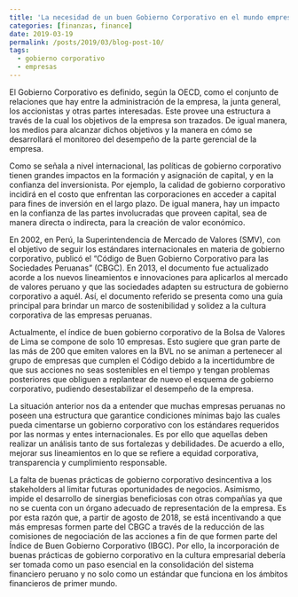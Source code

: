 ```yaml
---
title: 'La necesidad de un buen Gobierno Corporativo en el mundo empresarial de hoy'
categories: [finanzas, finance]
date: 2019-03-19
permalink: /posts/2019/03/blog-post-10/
tags:
  - gobierno corporativo
  - empresas
---
```


El Gobierno Corporativo es definido, según la OECD, como el conjunto de relaciones que hay entre la administración de la empresa, la junta general, los accionistas y otras partes interesadas. Este provee una estructura a través de la cual los objetivos de la empresa son trazados. De igual manera, los medios para alcanzar dichos objetivos y la manera en cómo se desarrollará el monitoreo del desempeño de la parte gerencial de la empresa.

Como se señala a nivel internacional, las políticas de gobierno corporativo tienen grandes impactos en la formación y asignación de capital, y en la confianza del inversionista. Por ejemplo, la calidad de gobierno corporativo incidirá en el costo que enfrentan las corporaciones en acceder a capital para fines de inversión en el largo plazo. De igual manera, hay un impacto en la confianza de las partes involucradas que proveen capital, sea de manera directa o indirecta, para la creación de valor económico.

En 2002, en Perú, la Superintendencia de Mercado de Valores (SMV), con el objetivo de seguir los estándares internacionales en materia de gobierno corporativo, publicó el “Código de Buen Gobierno Corporativo para las Sociedades Peruanas” (CBGC). En 2013, el documento fue actualizado acorde a los nuevos lineamientos e innovaciones para aplicarlos al mercado de valores peruano y que las sociedades adapten su estructura de gobierno corporativo a aquél. Así, el documento referido se presenta como una guía principal para brindar un marco de sostenibilidad y solidez a la cultura corporativa de las empresas peruanas. 

Actualmente, el índice de buen gobierno corporativo de la Bolsa de Valores de Lima se compone de solo 10 empresas. Esto sugiere que gran parte de las más de 200 que emiten valores en la BVL no se animan a pertenecer al grupo de empresas que cumplen el Código debido a la incertidumbre de que sus acciones no seas sostenibles en el tiempo y tengan problemas posteriores que obliguen a replantear de nuevo el esquema de gobierno corporativo, pudiendo desestabilizar el desempeño de la empresa.

La situación anterior nos da a entender que muchas empresas peruanas no poseen una estructura que garantice condiciones mínimas bajo las cuales pueda cimentarse un gobierno corporativo con los estándares requeridos por las normas y entes internacionales. Es por ello que aquellas deben realizar un análisis tanto de sus fortalezas y debilidades. De acuerdo a ello, mejorar sus lineamientos en lo que se refiere a equidad corporativa, transparencia y cumplimiento responsable.

La falta de buenas prácticas de gobierno corporativo desincentiva a los stakeholders al limitar futuras oportunidades de negocios. Asimismo, impide el desarrollo de sinergias beneficiosas con otras compañías ya que no se cuenta con un órgano adecuado de representación de la empresa. Es por esta razón que, a partir de agosto de 2018, se está incentivando a que más empresas formen parte del CBGC a través de la reducción de las comisiones de negociación de las acciones a fin de que formen parte del Índice de Buen Gobierno Corporativo (IBGC). Por ello, la incorporación de buenas prácticas de gobierno corporativo en la cultura empresarial debería ser tomada como un paso esencial en la consolidación del sistema financiero peruano y no solo como un estándar que funciona en los ámbitos financieros de primer mundo.

